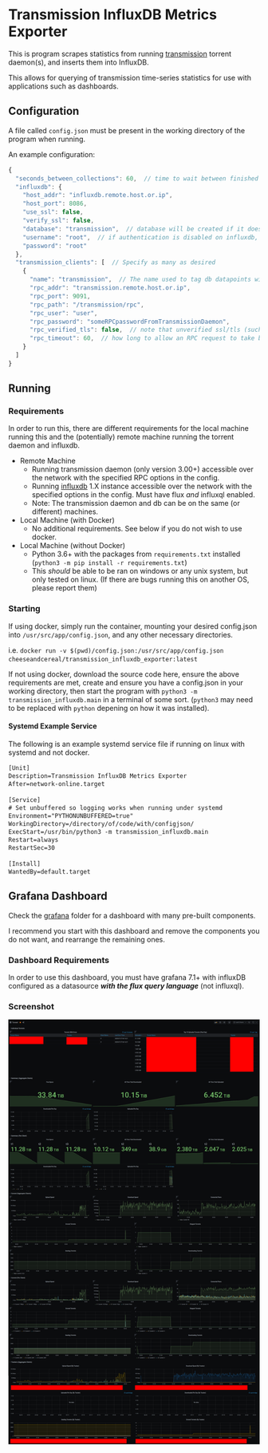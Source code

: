 # Transmission InfluxDB Metrics Exporter

This is program scrapes statistics from running [transmission](https://transmissionbt.com/) torrent daemon(s), and inserts them into InfluxDB.

This allows for querying of transmission time-series statistics for use with applications such as dashboards.

## Configuration

A file called `config.json` must be present in the working directory of the program when running.

An example configuration:

```javascript
{
  "seconds_between_collections": 60,  // time to wait between finished transmission scrapes
  "influxdb": {
    "host_addr": "influxdb.remote.host.or.ip",
    "host_port": 8086,
    "use_ssl": false,
    "verify_ssl": false,
    "database": "transmission",  // database will be created if it doesn't exist
    "username": "root",  // if authentication is disabled on influxdb, leave user/pass as-is
    "password": "root"
  },
  "transmission_clients": [  // Specify as many as desired
    {
      "name": "transmission",  // The name used to tag db datapoints with for this transmission daemon. Useful to make unique when you have more than one client
      "rpc_addr": "transmission.remote.host.or.ip",
      "rpc_port": 9091,
      "rpc_path": "/transmission/rpc",
      "rpc_user": "user",
      "rpc_password": "someRPCpasswordFromTransmissionDaemon",
      "rpc_verified_tls": false,  // note that unverified ssl/tls (such as with self-signed cert) is not currently supported
      "rpc_timeout": 60,  // how long to allow an RPC request to take before timing out with an error
    }
  ]
}
```

## Running

### Requirements

In order to run this, there are different requirements for the local machine running this and the (potentially) remote machine running the torrent daemon and influxdb.

- Remote Machine
  - Running transmission daemon (only version 3.00+) accessible over the network with the specified RPC options in the config.
  - Running [influxdb](https://www.influxdata.com/time-series-platform/) 1.X instance accessible over the network with the specified options in the config. Must have flux _and_ influxql enabled.
  - Note: The transmission daemon and db can be on the same (or different) machines.
- Local Machine (with Docker)
  - No additional requirements. See below if you do not wish to use docker.
- Local Machine (without Docker)
  - Python 3.6+ with the packages from `requirements.txt` installed (`python3 -m pip install -r requirements.txt`)
  - This _should_ be able to be ran on windows or any unix system, but only tested on linux.
    (If there are bugs running this on another OS, please report them)

### Starting

If using docker, simply run the container, mounting your desired config.json into `/usr/src/app/config.json`, and any other necessary directories.

i.e. `docker run -v $(pwd)/config.json:/usr/src/app/config.json cheeseandcereal/transmission_influxdb_exporter:latest`

If not using docker, download the source code here, ensure the above requirements are met,
create and ensure you have a config.json in your working directory,
then start the program with `python3 -m transmission_influxdb.main` in a terminal of some sort.
(`python3` may need to be replaced with `python` depening on how it was installed).

#### Systemd Example Service

The following is an example systemd service file if running on linux with systemd and not docker.

```systemd
[Unit]
Description=Transmission InfluxDB Metrics Exporter
After=network-online.target

[Service]
# Set unbuffered so logging works when running under systemd
Environment="PYTHONUNBUFFERED=true"
WorkingDirectory=/directory/of/code/with/configjson/
ExecStart=/usr/bin/python3 -m transmission_influxdb.main
Restart=always
RestartSec=30

[Install]
WantedBy=default.target
```

## Grafana Dashboard

Check the [grafana](grafana/) folder for a dashboard with many pre-built components.

I recommend you start with this dashboard and remove the components you do not want, and rearrange the remaining ones.

### Dashboard Requirements

In order to use this dashboard, you must have grafana 7.1+ with influxDB configured as a datasource ***with the flux query language*** (not influxql).

### Screenshot

![Dashboard Screenshot](grafana/screenshot.png)
